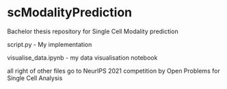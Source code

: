 # scModalityPrediction
Bachelor thesis repository for Single Cell Modality prediction 


script.py - My implementation

visualise_data.ipynb - my data visualisation notebook 

all right of other files go to NeurIPS 2021 competition by Open Problems for Single Cell Analysis 
